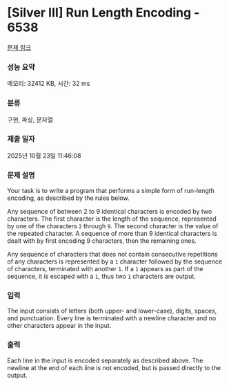 # [Silver III] Run Length Encoding - 6538 

[문제 링크](https://www.acmicpc.net/problem/6538) 

### 성능 요약

메모리: 32412 KB, 시간: 32 ms

### 분류

구현, 파싱, 문자열

### 제출 일자

2025년 10월 23일 11:46:08

### 문제 설명

<p>Your task is to write a program that performs a simple form of run-length encoding, as described by the rules below.</p>

<p>Any sequence of between 2 to 9 identical characters is encoded by two characters. The first character is the length of the sequence, represented by one of the characters <code>2</code> through <code>9</code>. The second character is the value of the repeated character. A sequence of more than 9 identical characters is dealt with by first encoding 9 characters, then the remaining ones.</p>

<p>Any sequence of characters that does not contain consecutive repetitions of any characters is represented by a <code>1</code> character followed by the sequence of characters, terminated with another <code>1</code>. If a <code>1</code> appears as part of the sequence, it is escaped with a <code>1</code>, thus two <code>1</code> characters are output.</p>

### 입력 

 <p>The input consists of letters (both upper- and lower-case), digits, spaces, and punctuation. Every line is terminated with a newline character and no other characters appear in the input.</p>

### 출력 

 <p>Each line in the input is encoded separately as described above. The newline at the end of each line is not encoded, but is passed directly to the output.</p>

